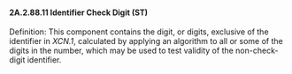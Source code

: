 #### 2A.2.88.11 Identifier Check Digit (ST)

Definition: This component contains the digit, or digits, exclusive of the identifier in _XCN.1_, calculated by applying an algorithm to all or some of the digits in the number, which may be used to test validity of the non-check-digit identifier.
